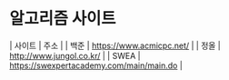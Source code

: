 # 알고리즘 사이트
| 사이트 | 주소 |
| 백준 | https://www.acmicpc.net/  |
| 정올 | http://www.jungol.co.kr/  |
| SWEA | https://swexpertacademy.com/main/main.do  |
